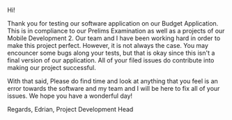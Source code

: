 Hi!

Thank you for testing our software application on our Budget Application. This is in compliance to our Prelims Examination as well as a projects of our Mobile Development 2. 
Our team and I have been working hard in order to make this project perfect. However, it is not always the case. You may encouncer some bugs along your tests, but that is okay
since this isn't a final version of our application. All of your filed issues do contribute into making our project successful. 

With that said, Please do find time and look at anything that you feel is an error towards the software and my team and I will be here to fix all of your issues. 
We hope you have a wonderful day!


Regards,
Edrian, Project Development Head
